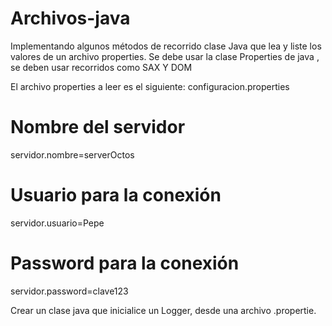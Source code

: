# Archivos-java
Implementando algunos métodos de recorrido
clase Java que lea y liste los valores de un archivo properties. Se debe usar la clase Properties de java , se deben usar recorridos como SAX Y DOM

El archivo properties a leer es el siguiente:
configuracion.properties
# Nombre del servidor 
servidor.nombre=serverOctos
# Usuario para la conexión
servidor.usuario=Pepe 
# Password para la conexión
servidor.password=clave123

  Crear un clase java que inicialice un Logger, desde una archivo .propertie.
